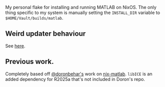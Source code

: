 My personal flake for installing and running MATLAB on NixOS. The only thing specific to my system is manually setting the `INSTALL_DIR` variable to `$HOME/Vault/builds/matlab`.

## Weird updater behaviour
See [here](https://www.mathworks.com/matlabcentral/answers/2141906-how-can-i-stop-the-mathworks-service-host-from-running-on-startup).

## Previous work.
Completely based off [@doronbehar's](https://gitlab.com/doronbehar) work on [nix-matlab](https://gitlab.com/doronbehar/nix-matlab). `libICE` is an added dependency for R2025a that's not included in Doron's repo.
